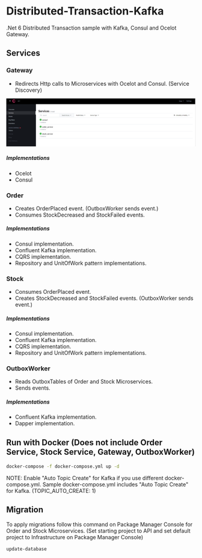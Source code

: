 # Distributed-Transaction-Kafka

.Net 6 Distributed Transaction sample with Kafka, Consul and Ocelot Gateway.

## Services

### Gateway

- Redirects Http calls to Microservices with Ocelot and Consul. (Service Discovery)

![alt text](https://github.com/ataberkdag/Distributed-Transaction-Kafka/blob/master/images/Consul.png?raw=true)

##### Implementations

- Ocelot
- Consul

### Order

- Creates OrderPlaced event. (OutboxWorker sends event.)
- Consumes StockDecreased and StockFailed events.

##### Implementations

- Consul implementation.
- Confluent Kafka implementation.
- CQRS implementation.
- Repository and UnitOfWork pattern implementations.

### Stock

- Consumes OrderPlaced event.
- Creates StockDecreased and StockFailed events. (OutboxWorker sends event.)

##### Implementations

- Consul implementation.
- Confluent Kafka implementation.
- CQRS implementation.
- Repository and UnitOfWork pattern implementations.

### OutboxWorker

- Reads OutboxTables of Order and Stock Microservices.
- Sends events.

##### Implementations

- Confluent Kafka implementation.
- Dapper implementation.


## Run with Docker (Does not include Order Service, Stock Service, Gateway, OutboxWorker)

```bash
docker-compose -f docker-compose.yml up -d
```

NOTE: Enable "Auto Topic Create" for Kafka if you use different docker-compose.yml. Sample docker-compose.yml includes "Auto Topic Create" for Kafka. (TOPIC_AUTO_CREATE: 1)

## Migration

To apply migrations follow this command on Package Manager Console for Order and Stock Microservices. (Set starting project to API and set default project to Infrastructure on Package Manager Console)

```bash
update-database
```
